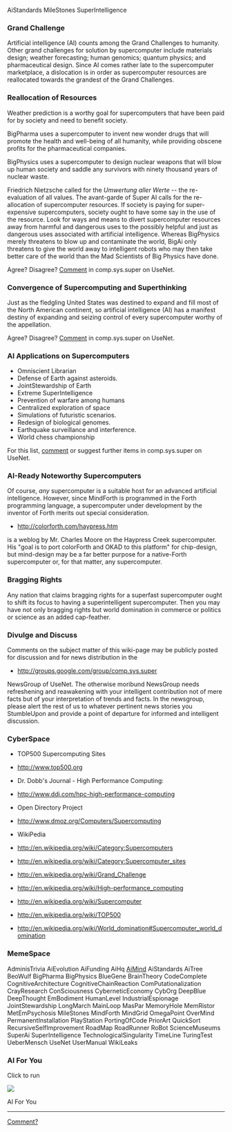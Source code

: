AiStandards MileStones SuperIntelligence


### Grand Challenge ###

Artificial intelligence (AI) counts among the Grand Challenges
to humanity. Other grand challenges for solution by supercomputer
include materials design; weather forecasting; human genomics;
quantum physics; and pharmaceutical design. Since AI comes
rather late to the supercomputer marketplace, a dislocation
is in order as supercomputer resources are reallocated towards
the grandest of the Grand Challenges.


### Reallocation of Resources ###

Weather prediction is a worthy goal for supercomputers
that have been paid for by society and need to benefit society.

BigPharma uses a supercomputer to invent new wonder drugs that
will promote the health and well-being of all humanity, while
providing obscene profits for the pharmaceutical companies.

BigPhysics uses a supercomputer to design nuclear weapons that
will blow up human society and saddle any survivors with
ninety thousand years of nuclear waste.

Friedrich Nietzsche called for the _Umwertung aller Werte_ --
the re-evaluation of all values. The avant-garde of Super AI
calls for the re-allocation of supercomputer resources.
If society is paying for super-expensive supercomputers,
society ought to have some say in the use of the resource.
Look for ways and means to divert supercomputer resources
away from harmful and dangerous uses to the possibly helpful
and just as dangerous uses associated with artificial intelligence.
Whereas BigPhysics merely threatens to blow up and contaminate
the world, BigAi only threatens to give the world away to
intelligent robots who may then take better care of the
world than the Mad Scientists of Big Physics have done.

Agree? Disagree? [Comment](http://groups.google.com/group/comp.sys.super) in comp.sys.super on UseNet.


### Convergence of Supercomputing and Superthinking ###

Just as the fledgling United States was destined to expand and fill
most of the North American continent, so artificial intelligence (AI)
has a manifest destiny of expanding and seizing control of every
supercomputer worthy of the appellation.

Agree? Disagree? [Comment](http://groups.google.com/group/comp.sys.super) in comp.sys.super on UseNet.


### AI Applications on Supercomputers ###

  * Omniscient Librarian
  * Defense of Earth against asteroids.
  * JointStewardship of Earth
  * Extreme SuperIntelligence
  * Prevention of warfare among humans
  * Centralized exploration of space
  * Simulations of futuristic scenarios.
  * Redesign of biological genomes.
  * Earthquake surveillance and interference.
  * World chess championship

For this list, [comment](http://groups.google.com/group/comp.sys.super)
or suggest further items in comp.sys.super on UseNet.


### AI-Ready Noteworthy Supercomputers ###

Of course, _any_ supercomputer is a suitable host for
an advanced artificial intelligence. However, since
MindForth is programmed in the Forth programming language,
a supercomputer under development by the inventor of Forth
merits out special consideration.

  * http://colorforth.com/haypress.htm

is a weblog by Mr. Charles Moore on the Haypress Creek supercomputer.
His "goal is to port colorForth and OKAD to this platform" for
chip-design, but mind-design may be a far better purpose for
a native-Forth supercomputer or, for that matter, any supercomputer.


### Bragging Rights ###

Any nation that claims bragging rights for a superfast supercomputer
ought to shift its focus to having a superintelligent supercomputer.
Then you may have not only bragging rights but world domination
in commerce or politics or science as an added cap-feather.


### Divulge and Discuss ###

Comments on the subject matter of this wiki-page may be
publicly posted for discussion and for news distribution in the

  * http://groups.google.com/group/comp.sys.super

NewsGroup of UseNet. The otherwise moribund NewsGroup needs
refreshening and reawakening with your intelligent contribution
not of mere facts but of your interpretation of trends and facts.
In the newsgroup, please alert the rest of us to whatever
pertinent news stories you StumbleUpon and provide a point
of departure for informed and intelligent discussion.


### CyberSpace ###

  * TOP500 Supercomputing Sites
  * http://www.top500.org

  * Dr. Dobb's Journal - High Performance Computing:
  * http://www.ddj.com/hpc-high-performance-computing

  * Open Directory Project
  * http://www.dmoz.org/Computers/Supercomputing

  * WikiPedia
  * http://en.wikipedia.org/wiki/Category:Supercomputers
  * http://en.wikipedia.org/wiki/Category:Supercomputer_sites
  * http://en.wikipedia.org/wiki/Grand_Challenge
  * http://en.wikipedia.org/wiki/High-performance_computing
  * http://en.wikipedia.org/wiki/Supercomputer
  * http://en.wikipedia.org/wiki/TOP500
  * http://en.wikipedia.org/wiki/World_domination#Supercomputer_world_domination


### MemeSpace ###

AdminisTrivia AiEvolution AiFunding AiHq [AiMind](http://aimind-i.com) AiStandards AiTree BeoWulf BigPharma BigPhysics BlueGene BrainTheory CodeComplete CognitiveArchitecture CognitiveChainReaction ComPutationalization CrayResearch ConSciousness CyberneticEconomy CybOrg DeepBlue DeepThought EmBodiment HumanLevel IndustrialEspionage JointStewardship LongMarch MainLoop MasPar MemoryHole MemRistor MetEmPsychosis MileStones MindForth MindGrid OmegaPoint OverMind PermanentInstallation PlayStation PortingOfCode PriorArt QuickSort RecursiveSelfImprovement RoadMap RoadRunner RoBot ScienceMuseums SuperAi SuperIntelligence TechnologicalSingularity TimeLine TuringTest UeberMensch UseNet UserManual WikiLeaks


### AI For You ###

Click to run

[![](http://farm1.static.flickr.com/51/179758367_f283f0d6e0_s.jpg)](http://www.scn.org/~mentifex/Mind.html)

AI For You


---


[Comment?](http://groups.google.com/group/comp.sys.super)